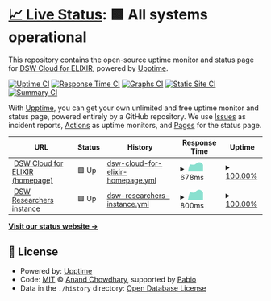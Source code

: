 # [📈 Live Status](https://dsw-elixir.github.io/status): <!--live status--> **🟩 All systems operational**

This repository contains the open-source uptime monitor and status page for [DSW Cloud for ELIXIR](https://dsw.elixir-europe.org), powered by [Upptime](https://github.com/upptime/upptime).

[![Uptime CI](https://github.com/dsw-elixir/status/workflows/Uptime%20CI/badge.svg)](https://github.com/dsw-elixir/status/actions?query=workflow%3A%22Uptime+CI%22)
[![Response Time CI](https://github.com/dsw-elixir/status/workflows/Response%20Time%20CI/badge.svg)](https://github.com/dsw-elixir/status/actions?query=workflow%3A%22Response+Time+CI%22)
[![Graphs CI](https://github.com/dsw-elixir/status/workflows/Graphs%20CI/badge.svg)](https://github.com/dsw-elixir/status/actions?query=workflow%3A%22Graphs+CI%22)
[![Static Site CI](https://github.com/dsw-elixir/status/workflows/Static%20Site%20CI/badge.svg)](https://github.com/dsw-elixir/status/actions?query=workflow%3A%22Static+Site+CI%22)
[![Summary CI](https://github.com/dsw-elixir/status/workflows/Summary%20CI/badge.svg)](https://github.com/dsw-elixir/status/actions?query=workflow%3A%22Summary+CI%22)

With [Upptime](https://upptime.js.org), you can get your own unlimited and free uptime monitor and status page, powered entirely by a GitHub repository. We use [Issues](https://github.com/dsw-elixir/status/issues) as incident reports, [Actions](https://github.com/dsw-elixir/status/actions) as uptime monitors, and [Pages](https://dsw-elixir.github.io/status) for the status page.

<!--start: status pages-->
<!-- This summary is generated by Upptime (https://github.com/upptime/upptime) -->
<!-- Do not edit this manually, your changes will be overwritten -->
<!-- prettier-ignore -->
| URL | Status | History | Response Time | Uptime |
| --- | ------ | ------- | ------------- | ------ |
| <img alt="" src="https://icons.duckduckgo.com/ip3/dsw.elixir-europe.org.ico" height="13"> [DSW Cloud for ELIXIR (homepage)](https://dsw.elixir-europe.org) | 🟩 Up | [dsw-cloud-for-elixir-homepage.yml](https://github.com/dsw-elixir/status/commits/HEAD/history/dsw-cloud-for-elixir-homepage.yml) | <details><summary><img alt="Response time graph" src="./graphs/dsw-cloud-for-elixir-homepage/response-time-week.png" height="20"> 678ms</summary><br><a href="https://dsw-elixir.github.io/status/history/dsw-cloud-for-elixir-homepage"><img alt="Response time 698" src="https://img.shields.io/endpoint?url=https%3A%2F%2Fraw.githubusercontent.com%2Fdsw-elixir%2Fstatus%2FHEAD%2Fapi%2Fdsw-cloud-for-elixir-homepage%2Fresponse-time.json"></a><br><a href="https://dsw-elixir.github.io/status/history/dsw-cloud-for-elixir-homepage"><img alt="24-hour response time 600" src="https://img.shields.io/endpoint?url=https%3A%2F%2Fraw.githubusercontent.com%2Fdsw-elixir%2Fstatus%2FHEAD%2Fapi%2Fdsw-cloud-for-elixir-homepage%2Fresponse-time-day.json"></a><br><a href="https://dsw-elixir.github.io/status/history/dsw-cloud-for-elixir-homepage"><img alt="7-day response time 678" src="https://img.shields.io/endpoint?url=https%3A%2F%2Fraw.githubusercontent.com%2Fdsw-elixir%2Fstatus%2FHEAD%2Fapi%2Fdsw-cloud-for-elixir-homepage%2Fresponse-time-week.json"></a><br><a href="https://dsw-elixir.github.io/status/history/dsw-cloud-for-elixir-homepage"><img alt="30-day response time 695" src="https://img.shields.io/endpoint?url=https%3A%2F%2Fraw.githubusercontent.com%2Fdsw-elixir%2Fstatus%2FHEAD%2Fapi%2Fdsw-cloud-for-elixir-homepage%2Fresponse-time-month.json"></a><br><a href="https://dsw-elixir.github.io/status/history/dsw-cloud-for-elixir-homepage"><img alt="1-year response time 698" src="https://img.shields.io/endpoint?url=https%3A%2F%2Fraw.githubusercontent.com%2Fdsw-elixir%2Fstatus%2FHEAD%2Fapi%2Fdsw-cloud-for-elixir-homepage%2Fresponse-time-year.json"></a></details> | <details><summary><a href="https://dsw-elixir.github.io/status/history/dsw-cloud-for-elixir-homepage">100.00%</a></summary><a href="https://dsw-elixir.github.io/status/history/dsw-cloud-for-elixir-homepage"><img alt="All-time uptime 99.76%" src="https://img.shields.io/endpoint?url=https%3A%2F%2Fraw.githubusercontent.com%2Fdsw-elixir%2Fstatus%2FHEAD%2Fapi%2Fdsw-cloud-for-elixir-homepage%2Fuptime.json"></a><br><a href="https://dsw-elixir.github.io/status/history/dsw-cloud-for-elixir-homepage"><img alt="24-hour uptime 100.00%" src="https://img.shields.io/endpoint?url=https%3A%2F%2Fraw.githubusercontent.com%2Fdsw-elixir%2Fstatus%2FHEAD%2Fapi%2Fdsw-cloud-for-elixir-homepage%2Fuptime-day.json"></a><br><a href="https://dsw-elixir.github.io/status/history/dsw-cloud-for-elixir-homepage"><img alt="7-day uptime 100.00%" src="https://img.shields.io/endpoint?url=https%3A%2F%2Fraw.githubusercontent.com%2Fdsw-elixir%2Fstatus%2FHEAD%2Fapi%2Fdsw-cloud-for-elixir-homepage%2Fuptime-week.json"></a><br><a href="https://dsw-elixir.github.io/status/history/dsw-cloud-for-elixir-homepage"><img alt="30-day uptime 100.00%" src="https://img.shields.io/endpoint?url=https%3A%2F%2Fraw.githubusercontent.com%2Fdsw-elixir%2Fstatus%2FHEAD%2Fapi%2Fdsw-cloud-for-elixir-homepage%2Fuptime-month.json"></a><br><a href="https://dsw-elixir.github.io/status/history/dsw-cloud-for-elixir-homepage"><img alt="1-year uptime 99.76%" src="https://img.shields.io/endpoint?url=https%3A%2F%2Fraw.githubusercontent.com%2Fdsw-elixir%2Fstatus%2FHEAD%2Fapi%2Fdsw-cloud-for-elixir-homepage%2Fuptime-year.json"></a></details>
| <img alt="" src="https://icons.duckduckgo.com/ip3/researchers.dsw.elixir-europe.org.ico" height="13"> [DSW Researchers instance](https://researchers.dsw.elixir-europe.org) | 🟩 Up | [dsw-researchers-instance.yml](https://github.com/dsw-elixir/status/commits/HEAD/history/dsw-researchers-instance.yml) | <details><summary><img alt="Response time graph" src="./graphs/dsw-researchers-instance/response-time-week.png" height="20"> 800ms</summary><br><a href="https://dsw-elixir.github.io/status/history/dsw-researchers-instance"><img alt="Response time 809" src="https://img.shields.io/endpoint?url=https%3A%2F%2Fraw.githubusercontent.com%2Fdsw-elixir%2Fstatus%2FHEAD%2Fapi%2Fdsw-researchers-instance%2Fresponse-time.json"></a><br><a href="https://dsw-elixir.github.io/status/history/dsw-researchers-instance"><img alt="24-hour response time 700" src="https://img.shields.io/endpoint?url=https%3A%2F%2Fraw.githubusercontent.com%2Fdsw-elixir%2Fstatus%2FHEAD%2Fapi%2Fdsw-researchers-instance%2Fresponse-time-day.json"></a><br><a href="https://dsw-elixir.github.io/status/history/dsw-researchers-instance"><img alt="7-day response time 800" src="https://img.shields.io/endpoint?url=https%3A%2F%2Fraw.githubusercontent.com%2Fdsw-elixir%2Fstatus%2FHEAD%2Fapi%2Fdsw-researchers-instance%2Fresponse-time-week.json"></a><br><a href="https://dsw-elixir.github.io/status/history/dsw-researchers-instance"><img alt="30-day response time 823" src="https://img.shields.io/endpoint?url=https%3A%2F%2Fraw.githubusercontent.com%2Fdsw-elixir%2Fstatus%2FHEAD%2Fapi%2Fdsw-researchers-instance%2Fresponse-time-month.json"></a><br><a href="https://dsw-elixir.github.io/status/history/dsw-researchers-instance"><img alt="1-year response time 809" src="https://img.shields.io/endpoint?url=https%3A%2F%2Fraw.githubusercontent.com%2Fdsw-elixir%2Fstatus%2FHEAD%2Fapi%2Fdsw-researchers-instance%2Fresponse-time-year.json"></a></details> | <details><summary><a href="https://dsw-elixir.github.io/status/history/dsw-researchers-instance">100.00%</a></summary><a href="https://dsw-elixir.github.io/status/history/dsw-researchers-instance"><img alt="All-time uptime 99.76%" src="https://img.shields.io/endpoint?url=https%3A%2F%2Fraw.githubusercontent.com%2Fdsw-elixir%2Fstatus%2FHEAD%2Fapi%2Fdsw-researchers-instance%2Fuptime.json"></a><br><a href="https://dsw-elixir.github.io/status/history/dsw-researchers-instance"><img alt="24-hour uptime 100.00%" src="https://img.shields.io/endpoint?url=https%3A%2F%2Fraw.githubusercontent.com%2Fdsw-elixir%2Fstatus%2FHEAD%2Fapi%2Fdsw-researchers-instance%2Fuptime-day.json"></a><br><a href="https://dsw-elixir.github.io/status/history/dsw-researchers-instance"><img alt="7-day uptime 100.00%" src="https://img.shields.io/endpoint?url=https%3A%2F%2Fraw.githubusercontent.com%2Fdsw-elixir%2Fstatus%2FHEAD%2Fapi%2Fdsw-researchers-instance%2Fuptime-week.json"></a><br><a href="https://dsw-elixir.github.io/status/history/dsw-researchers-instance"><img alt="30-day uptime 100.00%" src="https://img.shields.io/endpoint?url=https%3A%2F%2Fraw.githubusercontent.com%2Fdsw-elixir%2Fstatus%2FHEAD%2Fapi%2Fdsw-researchers-instance%2Fuptime-month.json"></a><br><a href="https://dsw-elixir.github.io/status/history/dsw-researchers-instance"><img alt="1-year uptime 99.76%" src="https://img.shields.io/endpoint?url=https%3A%2F%2Fraw.githubusercontent.com%2Fdsw-elixir%2Fstatus%2FHEAD%2Fapi%2Fdsw-researchers-instance%2Fuptime-year.json"></a></details>

<!--end: status pages-->

[**Visit our status website →**](https://dsw-elixir.github.io/status)

## 📄 License

- Powered by: [Upptime](https://github.com/upptime/upptime)
- Code: [MIT](./LICENSE) © [Anand Chowdhary](https://anandchowdhary.com), supported by [Pabio](https://pabio.com)
- Data in the `./history` directory: [Open Database License](https://opendatacommons.org/licenses/odbl/1-0/)

